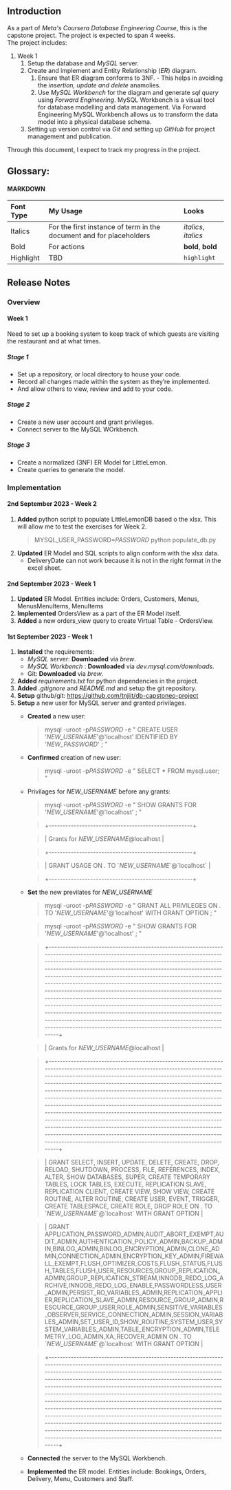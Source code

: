 ## Introduction

As a part of *Meta's Coursera Database Engineering Course*, this is the capstone project. The project is expected to span 4 weeks.<br/>
The project includes:
1. Week 1
    1. Setup the database and *MySQL* server.
    2. Create and implement and Entity Relationship (*ER*) diagram.
        1. Ensure that ER diagram conforms to 3NF. - This helps in avoiding the *insertion, update and delete* anamolies.
        2. Use *MySQL Workbench* for the diagram and generate *sql query* using *Forward Engineering*. MySQL Workbench is a visual tool for database modelling and data management. Via Forward Engineering MySQL Workbench allows us to transform the data model into a physical database schema.
    3. Setting up version control via *Git* and setting up *GitHub* for project management and publication.

Through this document, I expect to track my progress in the project.

## Glossary:

#### MARKDOWN

| Font Type | My Usage | Looks |
| :--- | :--- | :--- |
| Italics | For the first instance of term in the document and for placeholders | _italics_, *italics* |
| Bold | For actions |  __bold__, **bold** |
| Highlight | TBD | `highlight` |

## Release Notes

### Overview

#### Week 1

Need to set up a booking system to keep track of which guests are visiting the restaurant and at what times.<br/>

##### Stage 1

- Set up a repository, or local directory to house your code.
- Record all changes made within the system as they’re implemented.
- And allow others to view, review and add to your code.

##### Stage 2

- Create a new user account and grant privileges.
- Connect server to the MySQL WOrkbench.

##### Stage 3

- Create a normalized (3NF) ER Model for LittleLemon.
- Create queries to generate the model.


### Implementation

#### 2nd September 2023 - Week 2

1. __Added__ python script to populate LittleLemonDB based o the xlsx. This will allow me to test the exercises for Week 2.
    > MYSQL_USER_PASSWORD=_PASSWORD_ python populate_db.py
1. __Updated__ ER Model and SQL scripts to align conform with the xlsx data.
    * DeliveryDate can not work because it is not in the right format in the excel sheet.

#### 2nd September 2023 - Week 1

1. __Updated__ ER Model. Entities include: Orders, Customers, Menus, MenusMenuItems, MenuItems
1. __Implemented__ OrdersView as a part of the ER Model itself.
1. __Added__ a new orders_view query to create Virtual Table - OrdersView.

#### 1st September 2023 - Week 1

1. __Installed__ the requirements:
    * *MySQL* server: __Downloaded__ via *brew*.
    * *MySQL Workbench* : __Downloaded__ via *dev.mysql.com/downloads*.
    *  Git: __Downloaded__ via *brew*.
1. __Added__ *requirements.txt* for python dependencies in the project.
1. __Added__ *.gitignore* and *README.md* and setup the git repository.
1. __Setup__ github/git: https://github.com/tnjiit/db-capstoneo-project
1. __Setup__ a new user for MySQL server and granted privilages.
    * __Created__ a new user:

        > mysql -uroot -p*PASSWORD* -e " CREATE USER \'*NEW_USERNAME*\'@\'localhost\' IDENTIFIED BY \'*NEW_PASSWORD*\' ; "

    * __Confirmed__ creation of new user:

        > mysql -uroot -p*PASSWORD* -e " SELECT * FROM mysql.user; "

    * Privilages for *NEW_USERNAME* before any grants:

        > mysql -uroot -p*PASSWORD* -e " SHOW GRANTS FOR \'*NEW_USERNAME*\'@\'localhost\' ; "

        > +----------------------------------------------------+

        > | Grants for *NEW_USERNAME*@localhost                |

        > +----------------------------------------------------+

        > | GRANT USAGE ON *.* TO \`*NEW_USERNAME*\`@\`localhost\` |

        > +----------------------------------------------------+


    * __Set__ the new previlates for *NEW_USERNAME*

        > mysql -uroot -p*PASSWORD* -e " GRANT ALL PRIVILEGES ON *.* TO \'*NEW_USERNAME*\'@\'localhost\' WITH GRANT OPTION ; "

        > mysql -uroot -p*PASSWORD* -e " SHOW GRANTS FOR \'*NEW_USERNAME*\'@\'localhost\' ; "

        > +----------------------------------------------------------------------------------------------------------------------------------------------------------------------------------------------------------------------------------------------------------------------------------------------------------------------------------------------------------------------------------------------------------------------------------------------------------------------------------------------------------------------------------------------------------------------------------------------------------------------------------------------------------------------------------------------------------------------------------------------------------------------------------------------------+

        > | Grants for *NEW_USERNAME*@localhost                                                                                                                                                                                                                                                                                                                                                                                                                                                                                                                                                                                                                                                                                                                                                                    |

        > +----------------------------------------------------------------------------------------------------------------------------------------------------------------------------------------------------------------------------------------------------------------------------------------------------------------------------------------------------------------------------------------------------------------------------------------------------------------------------------------------------------------------------------------------------------------------------------------------------------------------------------------------------------------------------------------------------------------------------------------------------------------------------------------------------+

        > | GRANT SELECT, INSERT, UPDATE, DELETE, CREATE, DROP, RELOAD, SHUTDOWN, PROCESS, FILE, REFERENCES, INDEX, ALTER, SHOW DATABASES, SUPER, CREATE TEMPORARY TABLES, LOCK TABLES, EXECUTE, REPLICATION SLAVE, REPLICATION CLIENT, CREATE VIEW, SHOW VIEW, CREATE ROUTINE, ALTER ROUTINE, CREATE USER, EVENT, TRIGGER, CREATE TABLESPACE, CREATE ROLE, DROP ROLE ON *.* TO \`*NEW_USERNAME*\`@\`localhost\` WITH GRANT OPTION                                                                                                                                                                                                                                                                                                                                                                                     |

        > | GRANT APPLICATION_PASSWORD_ADMIN,AUDIT_ABORT_EXEMPT,AUDIT_ADMIN,AUTHENTICATION_POLICY_ADMIN,BACKUP_ADMIN,BINLOG_ADMIN,BINLOG_ENCRYPTION_ADMIN,CLONE_ADMIN,CONNECTION_ADMIN,ENCRYPTION_KEY_ADMIN,FIREWALL_EXEMPT,FLUSH_OPTIMIZER_COSTS,FLUSH_STATUS,FLUSH_TABLES,FLUSH_USER_RESOURCES,GROUP_REPLICATION_ADMIN,GROUP_REPLICATION_STREAM,INNODB_REDO_LOG_ARCHIVE,INNODB_REDO_LOG_ENABLE,PASSWORDLESS_USER_ADMIN,PERSIST_RO_VARIABLES_ADMIN,REPLICATION_APPLIER,REPLICATION_SLAVE_ADMIN,RESOURCE_GROUP_ADMIN,RESOURCE_GROUP_USER,ROLE_ADMIN,SENSITIVE_VARIABLES_OBSERVER,SERVICE_CONNECTION_ADMIN,SESSION_VARIABLES_ADMIN,SET_USER_ID,SHOW_ROUTINE,SYSTEM_USER,SYSTEM_VARIABLES_ADMIN,TABLE_ENCRYPTION_ADMIN,TELEMETRY_LOG_ADMIN,XA_RECOVER_ADMIN ON *.* TO \`*NEW_USERNAME*\`@\`localhost\` WITH GRANT OPTION |

        > +----------------------------------------------------------------------------------------------------------------------------------------------------------------------------------------------------------------------------------------------------------------------------------------------------------------------------------------------------------------------------------------------------------------------------------------------------------------------------------------------------------------------------------------------------------------------------------------------------------------------------------------------------------------------------------------------------------------------------------------------------------------------------------------------------+


    * __Connected__ the server to the MySQL Workbench.
    * __Implemented__ the ER model. Entities include: Bookings, Orders, Delivery, Menu, Customers and Staff.
